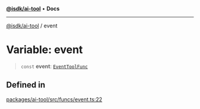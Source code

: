 [**@isdk/ai-tool**](../README.md) • **Docs**

***

[@isdk/ai-tool](../globals.md) / event

# Variable: event

> `const` **event**: [`EventToolFunc`](../classes/EventToolFunc.md)

## Defined in

[packages/ai-tool/src/funcs/event.ts:22](https://github.com/isdk/ai-tool.js/blob/b0813174e9b350ae47231f8e5f885150313123b0/src/funcs/event.ts#L22)
